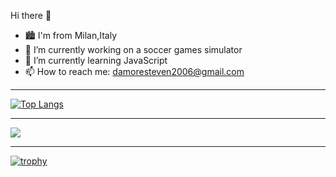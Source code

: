 Hi there 👋


- 🏙 I'm from Milan,Italy
- 🔭 I’m currently working on a soccer games simulator
- 🌱 I’m currently learning JavaScript
- 📫 How to reach me: damoresteven2006@gmail.com
<hr>

[![Top Langs](https://github-readme-stats.vercel.app/api/top-langs/?username=TheSteven2006)](https://github.com/anuraghazra/github-readme-stats)
<hr>

<img src="https://github-readme-stats.vercel.app/api?username=TheSteven2006&count_private=true&theme=radical&show_icons=true"/>
<hr>

[![trophy](https://github-profile-trophy.vercel.app/?username=ryo-ma&theme=onedark)](https://github.com/ryo-ma/github-profile-trophy)

